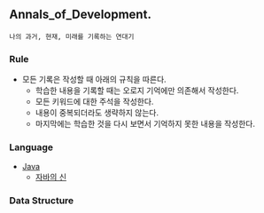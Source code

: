 ## Annals_of_Development.
```
나의 과거, 현재, 미래를 기록하는 연대기
```

### Rule
- 모든 기록은 작성할 때 아래의 규칙을 따른다.
  - 학습한 내용을 기록할 때는 오로지 기억에만 의존해서 작성한다.
  - 모든 키워드에 대한 주석을 작성한다.
  - 내용이 중복되더라도 생략하지 않는다.
  - 마지막에는 학습한 것을 다시 보면서 기억하지 못한 내용을 작성한다.

### Language
- [Java]()
  - [자바의 신]()
 
### Data Structure
